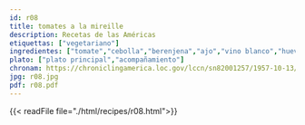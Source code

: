 ```yaml
---
id: r08
title: tomates a la mireille
description: Recetas de las Américas
etiquettas: ["vegetariano"]
ingredientes: ["tomate","cebolla","berenjena","ajo","vino blanco","huevo","perejil","queso","polvo de galletas","sal"]
plato: ["plato principal","acompañamiento"]
chronam: https://chroniclingamerica.loc.gov/lccn/sn82001257/1957-10-13/ed-1/seq-5/
jpg: r08.jpg
pdf: r08.pdf
---
```


{{< readFile file="./html/recipes/r08.html">}}